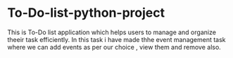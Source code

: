 # To-Do-list-python-project

This is To-Do list application which helps users to manage and organize theeir task efficiently.
In this task i have made thhe event management task where we can add events as per our choice , view them and remove also.

